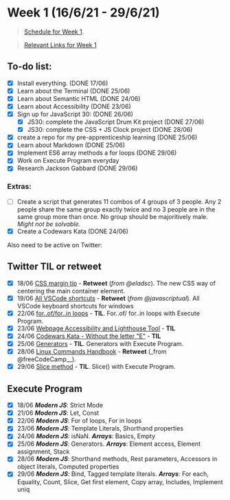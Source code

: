 # Week 1 (16/6/21 - 29/6/21)

> [Schedule for Week 1](https://learn.foundersandcoders.com/course/syllabus/pre-apprenticeship-1/schedule/).

> [Relevant Links for Week 1](https://mjow1999.github.io/FAC-Links/)

## To-do list:

- [x] Install everything. (DONE 17/06)
- [x] Learn about the Terminal (DONE 25/06)
- [x] Learn about Semantic HTML (DONE 24/06)
- [x] Learn about Accessibility (DONE 23/06)
- [x] Sign up for JavaScript 30: (DONE 26/06)
  - [x] JS30: complete the JavaScript Drum Kit project (DONE 27/06)
  - [x] JS30: complete the CSS + JS Clock project (DONE 28/06)
- [x] create a repo for my pre-apprenticeship learning (DONE 25/06)
- [x] Learn about Markdown (DONE 25/06)
- [x] Implement ES6 array methods a for loops (DONE 29/06)
- [x] Work on Execute Program everyday
- [x] Research Jackson Gabbard (DONE 29/06)

### Extras:

- [ ] Create a script that generates 11 combos of 4 groups of 3 people. Any 2 people share the same group exactly twice and no 3 people are in the same group more than once. No group should be majoritively male. _Might not be solvable._
- [x] Create a Codewars Kata (DONE 24/06)

Also need to be active on Twitter:

## Twitter TIL or retweet

- [x] 18/06 [CSS margin tip](https://twitter.com/michwills99/status/1405834817393074180?s=21) - **Retweet** (_from @eladsc_). The new CSS way of centering the main container element.
- [x] 19/06 [All VSCode shortcuts](https://twitter.com/javascriptual/status/1406070380977086464?s=20) - **Retweet** (_from @javascriptual_). All VSCode keyboard shortcuts for windows
- [x] 22/06 [for..of/for..in loops](https://twitter.com/michWills99/status/1407055829069664260?s=20) - **TIL**. For..of/ for..in loops with Execute Program.
- [x] 23/06 [Webpage Accessibility and Lighthouse Tool](https://twitter.com/michWills99/status/1407474917487095811?s=20) - **TIL**
- [x] 24/06 [Codewars Kata - Without the letter "E"](https://twitter.com/michWills99/status/1408099868283899905?s=20) - **TIL**
- [x] 25/06 [Generators](https://twitter.com/michWills99/status/1408535637389684744?s=20) - **TIL**. Generators with Execute Program.
- [x] 28/06 [Linux Commands Handbook](https://twitter.com/freeCodeCamp/status/1409482214639820800?s=20) - **Retweet** (\_from @freeCodeCamp\_\_).
- [x] 29/06 [Slice method](https://twitter.com/michWills99/status/1409900498908594182?s=20) - **TIL**. Slice() with Execute Program.

## Execute Program

- [x] 18/06 **_Modern JS_**: Strict Mode
- [x] 21/06 **_Modern JS_**: Let, Const
- [x] 22/06 **_Modern JS_**: For of loops, For in loops
- [x] 23/06 **_Modern JS_**: Template Literals, Shorthand properties
- [x] 24/06 **_Modern JS_**: isNaN. **_Arrays_**: Basics, Empty
- [x] 25/06 **_Modern JS_**: Generators. **_Arrays_**: Element access, Element assignment, Stack
- [x] 28/06 **_Modern JS_**: Shorthand methods, Rest parameters, Accessors in object literals, Computed properties
- [x] 29/06 **_Modern JS_**: Bind, Tagged template literals. **_Arrays_**: For each, Equality, Count, Slice, Get first element, Copy array, Includes, Implement uniq
